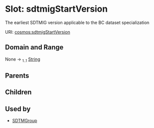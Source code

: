
# Slot: sdtmigStartVersion


The earliest SDTMIG version applicable to the BC dataset specialization

URI: [cosmos:sdtmigStartVersion](https://www.cdisc.org/cosmos/1-0sdtmigStartVersion)


## Domain and Range

None &#8594;  <sub>1..1</sub> [String](types/String.md)

## Parents


## Children


## Used by

 * [SDTMGroup](SDTMGroup.md)
